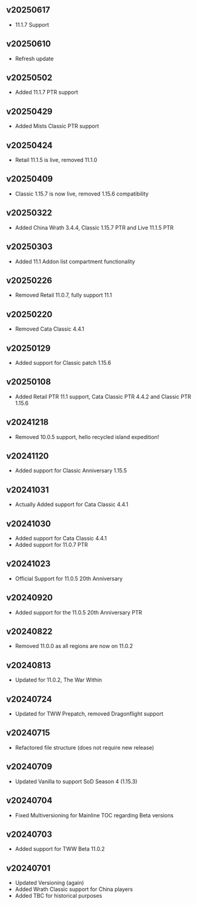 ## v20250617
- 11.1.7 Support

## v20250610
- Refresh update

## v20250502
- Added 11.1.7 PTR support

## v20250429
- Added Mists Classic PTR support

## v20250424
- Retail 11.1.5 is live, removed 11.1.0

## v20250409
- Classic 1.15.7 is now live, removed 1.15.6 compatibility

## v20250322
- Added China Wrath 3.4.4, Classic 1.15.7 PTR and Live 11.1.5 PTR

## v20250303
- Added 11.1 Addon list compartment functionality

## v20250226
- Removed Retail 11.0.7, fully support 11.1

## v20250220
- Removed Cata Classic 4.4.1

## v20250129
- Added support for Classic patch 1.15.6

## v20250108
- Added Retail PTR 11.1 support, Cata Classic PTR 4.4.2 and Classic PTR 1.15.6

## v20241218
- Removed 10.0.5 support, hello recycled island expedition!

## v20241120
- Added support for Classic Anniversary 1.15.5

## v20241031
- Actually Added support for Cata Classic 4.4.1

## v20241030
- Added support for Cata Classic 4.4.1
- Added support for 11.0.7 PTR

## v20241023
- Official Support for 11.0.5 20th Anniversary

## v20240920
- Added support for the 11.0.5 20th Anniversary PTR

## v20240822
- Removed 11.0.0 as all regions are now on 11.0.2

## v20240813
- Updated for 11.0.2, The War Within

## v20240724
- Updated for TWW Prepatch, removed Dragonflight support

## v20240715
- Refactored file structure (does not require new release)

## v20240709
- Updated Vanilla to support SoD Season 4 (1.15.3)

## v20240704
- Fixed Multiversioning for Mainline TOC regarding Beta versions

## v20240703
- Added support for TWW Beta 11.0.2

## v20240701
- Updated Versioning (again)
- Added Wrath Classic support for China players
- Added TBC for historical purposes